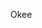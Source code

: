 Okee
<!---
Erfinn/Erfinn is a ✨ special ✨ repository because its `README.md` (this file) appears on your GitHub profile.
You can click the Preview link to take a look at your changes.
--->

